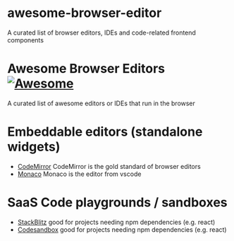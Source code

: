 # awesome-browser-editor
A curated list of browser editors, IDEs and code-related frontend components

# Awesome Browser Editors [![Awesome](https://cdn.rawgit.com/sindresorhus/awesome/d7305f38d29fed78fa85652e3a63e154dd8e8829/media/badge.svg)](https://github.com/sindresorhus/awesome)

A curated list of awesome editors or IDEs that run in the browser

# Embeddable editors (standalone widgets)
- [CodeMirror](https://codemirror.net/) CodeMirror is the gold standard of browser editors
- [Monaco](https://microsoft.github.io/monaco-editor/) Monaco is the editor from vscode

# SaaS Code playgrounds / sandboxes
- [StackBlitz](https://stackblitz.com) good for projects needing npm dependencies (e.g. react)
- [Codesandbox](https://codesandbox.io/) good for projects needing npm dependencies (e.g. react)
